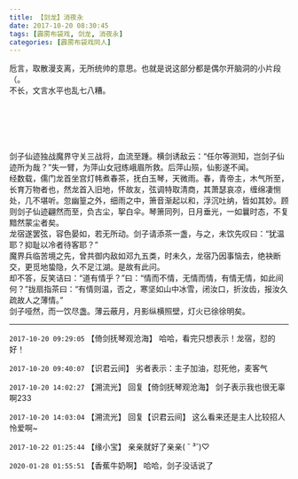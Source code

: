 ```yaml
---
title: 【剑龙】消夜永
date: 2017-10-20 08:30:45
tags: [霹雳布袋戏, 剑龙, 消夜永]
categories: [霹雳布袋戏同人]
---
```


<p dir="ltr"  >卮言，取散漫支离，无所统帅的意思。也就是说这部分都是偶尔开脑洞的小片段（。<br />不长，文言水平也乱七八糟。<br /><br /><br /><br /><br /><br /></p> 


<p dir="ltr"  >剑子仙迹独战魔界守关三战将，血流至踵。横剑诱敌云：“任尔等测知，岂剑子仙迹所为哉？”失一臂，为萍山女冠练峨眉所救。后萍山殒，仙影遂不闻。<br />经数载，儒门龙首坐宫灯帏煮春茶，抚白玉琴，天微雨。春，青帝主，木气所至，长育万物者也，然龙首入旧地，怀故友，弦调特取清商，其萧瑟哀凉，缠绵凄恻处，几不堪听。忽幽篁之外，细雨之中，箫音渐起以和，浮沉吐纳，皆如其妙。顾则剑子仙迹翩然而至，负古尘，挐白伞。琴箫同列，日月垂光，一如曩时态，不复黯然蒙尘者矣。<br />龙宿遂罢弦，容色晏如，若无所动。剑子请添茶一盏，与之，未饮先叹曰：“犹温耶？抑耻以冷者待客耶？”<br />魔界兵临苦境之先，曾共御内敌如邓九五类，时未久，龙宿乃因事恼去，绝袂断交，更觅地蛰隐，久不足江湖。是故有此问。<br />却不答，反笑诘曰：“道有情乎？”曰：“情而不情，无情而情，有情无情，如此间何？”拢扇指茶曰：“有情则温，否之，寒坚如山中冰雪，闭汝口，折汝齿，报汝久疏故人之薄情。”<br />剑子哑然，而一饮尽盏。薄云蔽月，月影纵横照壁，灯火已徐徐明矣。</p>

<!-- more -->

---

`2017-10-20 09:29:05` 【倚剑抚琴观沧海】 哈哈，看完只想表示！龙宿，怼的好！

`2017-10-20 09:40:07` 【识君云间】 劣者表示：主子加油，怼死他，麦客气

`2017-10-20 14:02:27` 【溯流光】 回复【倚剑抚琴观沧海】 剑子表示我也很无辜啊233

`2017-10-20 14:03:04` 【溯流光】 回复【识君云间】 这么看来还是主人比较招人怜爱啊~

`2017-10-22 01:25:44` 【缘小宝】 亲亲就好了亲亲( ˘ ³˘)♡

`2020-01-28 01:55:51` 【香蕉牛奶啊】 哈哈，剑子没话说了

